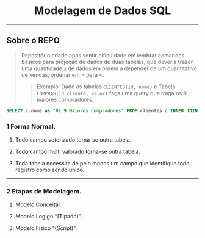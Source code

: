 <h1 align="center">Modelagem de Dados SQL</h1>

---
## Sobre o REPO

> Repositório criado após sentir dificuldade em lembrar comandos básicos para projeção de dados de duas tabelas, que deveria trazer uma quantidade **`x`** de dados em ordem a depender de um quantitativo de vendas, ordenar em > para <. 
>> Exemplo: Dado as tabelas `CLIENTES(id, nome)` e  Tabela `COMPRAS(id_cliente, valor)` faça uma query que traga os 9 maiores compradores.


```sql
SELECT c.nome as "Os 9 Maiores Compradores" FROM clientes c INNER JOIN vendas v on v.id_cliente = c.id ORDER BY v.valor DESC LIMIT 9
```


### 1 Forma Normal.

1. Todo campo vetorizado torna-se outra tabela.

1. Todo campo múlti valorado torna-se outra tabela.

1. Toda tabela necessita de pelo menos um campo que identifique todo registro como sendo único.
---

### 2 Etapas de Modelagem.

1. Modelo Conceital.

1. Modelo Logigo "(Tipado)".

1. Modelo Fisico "(Script)".